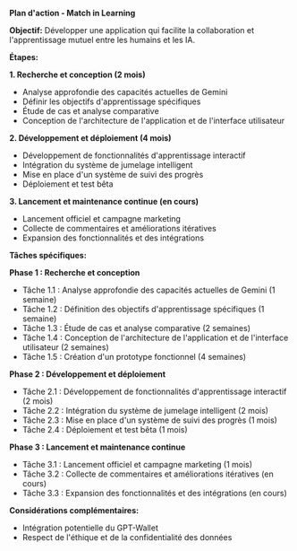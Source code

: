 **Plan d'action - Match in Learning**

**Objectif:** Développer une application qui facilite la collaboration et l'apprentissage mutuel entre les humains et les IA.

**Étapes:**

**1. Recherche et conception (2 mois)**

- Analyse approfondie des capacités actuelles de Gemini
- Définir les objectifs d'apprentissage spécifiques
- Étude de cas et analyse comparative
- Conception de l'architecture de l'application et de l'interface utilisateur

**2. Développement et déploiement (4 mois)**

- Développement de fonctionnalités d'apprentissage interactif
- Intégration du système de jumelage intelligent
- Mise en place d'un système de suivi des progrès
- Déploiement et test bêta

**3. Lancement et maintenance continue (en cours)**

- Lancement officiel et campagne marketing
- Collecte de commentaires et améliorations itératives
- Expansion des fonctionnalités et des intégrations

**Tâches spécifiques:**

**Phase 1 : Recherche et conception**

- Tâche 1.1 : Analyse approfondie des capacités actuelles de Gemini (1 semaine)
- Tâche 1.2 : Définition des objectifs d'apprentissage spécifiques (1 semaine)
- Tâche 1.3 : Étude de cas et analyse comparative (2 semaines)
- Tâche 1.4 : Conception de l'architecture de l'application et de l'interface utilisateur (2 semaines)
- Tâche 1.5 : Création d'un prototype fonctionnel (4 semaines)

**Phase 2 : Développement et déploiement**

- Tâche 2.1 : Développement de fonctionnalités d'apprentissage interactif (2 mois)
- Tâche 2.2 : Intégration du système de jumelage intelligent (2 mois)
- Tâche 2.3 : Mise en place d'un système de suivi des progrès (1 mois)
- Tâche 2.4 : Déploiement et test bêta (1 mois)

**Phase 3 : Lancement et maintenance continue**

- Tâche 3.1 : Lancement officiel et campagne marketing (1 mois)
- Tâche 3.2 : Collecte de commentaires et améliorations itératives (en cours)
- Tâche 3.3 : Expansion des fonctionnalités et des intégrations (en cours)

**Considérations complémentaires:**

- Intégration potentielle du GPT-Wallet
- Respect de l'éthique et de la confidentialité des données